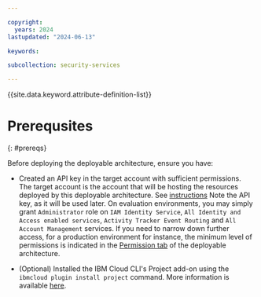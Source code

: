```yaml
---

copyright:
  years: 2024
lastupdated: "2024-06-13"

keywords: 

subcollection: security-services

---
```


{{site.data.keyword.attribute-definition-list}}

# Prerequsites
{: #prereqs}

Before deploying the deployable architecture, ensure you have:

* Created an API key in the target account with sufficient permissions. The target account is the account that will be hosting the resources deployed by this deployable architecture. See [instructions](/docs/account?topic=account-userapikey&interface=ui) Note the API key, as it will be used later. On evaluation environments, you may simply grant `Administrator` role on `IAM Identity Service`, `All Identity and Access enabled services`, `Activity Tracker Event Routing` and `All Account Management` services. If you need to narrow down further access, for a production environment for instance, the minimum level of permissions is indicated in the [Permission tab](/catalog/7df1e4ca-d54c-4fd0-82ce-3d13247308cd/architecture/deploy-arch-ibm-core-security-svcs-0294f96e-7314-48d1-a710-c08a541b2119#permissions) of the deployable architecture.

* (Optional) Installed the IBM Cloud CLI's Project add-on using the `ibmcloud plugin install project` command. More information is available [here](/docs/cli?topic=cli-projects-cli).